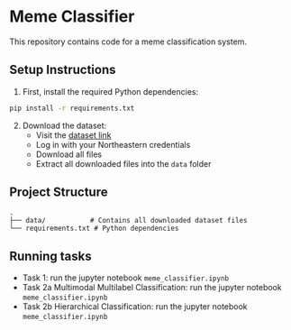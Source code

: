 # Meme Classifier

This repository contains code for a meme classification system.

## Setup Instructions

1. First, install the required Python dependencies:
```bash
pip install -r requirements.txt
```

2. Download the dataset:
   - Visit the [dataset link](https://northeastern-my.sharepoint.com/:f:/g/personal/sathkrith_s_northeastern_edu/EjVRN-HA5oBDjWYaWOkvSKwBlIjfYov8ge0eK9SD7gW7qg?e=X0ARlY)
   - Log in with your Northeastern credentials
   - Download all files
   - Extract all downloaded files into the `data` folder

## Project Structure

```
.
├── data/           # Contains all downloaded dataset files
└── requirements.txt # Python dependencies
```

## Running tasks
* Task 1: run the jupyter notebook `meme_classifier.ipynb`
* Task 2a Multimodal Multilabel Classification: run the jupyter notebook `meme_classifier.ipynb`
* Task 2b Hierarchical Classification: run the jupyter notebook `meme_classifier.ipynb`
